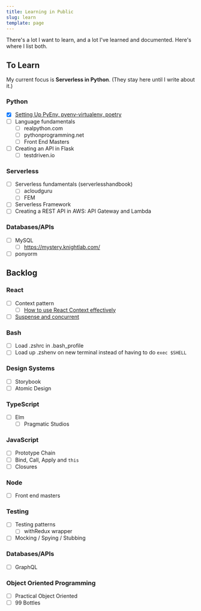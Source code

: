 ```yaml
---
title: Learning in Public
slug: learn
template: page
---
```


There's a lot I want to learn, and a lot I've learned and documented. Here's where I list both.

## To Learn

My current focus is **Serverless in Python**. (They stay here until I write about it.)

### Python
- [x] [Setting Up PyEnv, pyenv-virtualenv, poetry](/set-up-python-pyenv-virtualenv-poetry/)
- [ ] Language fundamentals
  - [ ] realpython.com
  - [ ] pythonprogramming.net
  - [ ] Front End Masters
- [ ] Creating an API in Flask
  - [ ] testdriven.io

### Serverless

- [ ] Serverless fundamentals (serverlesshandbook)
  - [ ] acloudguru 
  - [ ] FEM
- [ ] Serverless Framework
- [ ] Creating a REST API in AWS: API Gateway and Lambda

### Databases/APIs

- [ ] MySQL
  - [ ] https://mystery.knightlab.com/
- [ ] ponyorm

## Backlog

### React

- [ ] Context pattern
  - [ ] [How to use React Context effectively](https://kentcdodds.com/blog/how-to-use-react-context-effectively)

- [ ] [Suspense and concurrent](reactpatterns.com)

### Bash

- [ ] Load .zshrc in .bash_profile
- [ ] Load up .zshenv on new terminal instead of having to do `exec $SHELL`

### Design Systems

- [ ] Storybook
- [ ] Atomic Design

### TypeScript

- [ ] Elm
  - [ ] Pragmatic Studios

### JavaScript

- [ ] Prototype Chain
- [ ] Bind, Call, Apply and `this`
- [ ] Closures

### Node
- [ ] Front end masters

### Testing
- [ ] Testing patterns
  - [ ] withRedux wrapper
- [ ] Mocking / Spying / Stubbing

### Databases/APIs

- [ ] GraphQL

### Object Oriented Programming

- [ ] Practical Object Oriented
- [ ] 99 Bottles

<!-- ### JavaScript

#### Concepts

- [ ] Bitwise Operators
- [ ] Map, Set, WeakMap, and WeakSet
- [ ] Promises, Async/Await, Microtasks,and the Event Loop
- [ ] Generators

#### Document Object Model (DOM) and Web APIs

- [ ] Scrolling
- [ ] Drag and Drop
- [ ] WebSockets
- [ ] File Handling
- [ ] Cookies

### Networking

- [ ] Sockets

### Databases/APIs

- [ ] GraphQL
- [ ] NoSQL (MongoDB, Firebase)
- [ ] Swagger - UI, Codegen, Docs
- [ ] JWT token generation and client side handling

### DevOps and CI/CD

- [ ] Docker
- [ ] Creating a Pipeline

### Tools/Frameworks/Concepts

- [ ] Webpack
- [ ] Vuex
- [ ] Git
  - [ ] Merge, Rebase, Branch, Stash, Pull Request

### Computer Science

#### Algorithms

- [ ] Complexity (Big O notation)
  - [ ] Size complexity
  - [ ] Time complexity
- [ ] Sorting
  - [ ] Bubble
  - [ ] Insertion
  - [ ] Selection
  - [ ] Merge
  - [ ] Heap
  - [ ] Quick
- [ ] Searching
  - [ ] Binary search
- [ ] Pattern matching
- [ ] Recursion

#### Data Structures

- [ ] Lists
  - [ ] Arrays
  - [ ] Linked lists
    - [ ] Singly linked lists
    - [ ] Doubly linked lists
- [ ] Stack
- [ ] Queue
- [ ] Hash tables
- [ ] Trees
  - [ ] Binary tree
  - [ ] Segment tree
- [ ] Heap
- [ ] Graph

-->

<!-- ## Learned

This is not everything I know, but a good amount of the things I've documented since I started this site.

### JavaScript

#### Concepts

- [ ] [Syntax and Code Structure](/understanding-syntax-and-code-structure-in-javascript)
- [ ] [Variables, Scope and Hoisting](/understanding-variables-scope-hoisting-in-javascript)
- [ ] [Objects](/understanding-objects-in-javascript)
- [ ] [Object Methods](/how-to-use-object-methods-in-javascript)
- [ ] [Date and Time](/understanding-date-and-time-in-javascript)
- [ ] [Conditional Statements and Logic](/how-to-write-conditional-statements-in-javascript)
- [ ] [Switch](/how-to-use-the-switch-statement-in-javascript)
- [ ] [While and Do While Loops](/while-do-while-loops-javascript)
- [ ] [For Loops](/how-to-construct-for-loops-in-javascript)
- [ ] [Functions](/how-to-define-functions-in-javascript)
- [ ] [Prototypes and Inheritance](/understanding-prototypes-and-inheritance-in-javascript)
- [ ] [Classes](/understanding-classes-in-javascript)
- [ ] [ES6](/es6-syntax-and-feature-overview/)
- [ ] [Buffers](/bits-bytes-bases-and-a-hex-dump-javascript/)
- [ ] [MVC - Model View Controller](/javascript-mvc-todo-app)

#### Document Object Model (DOM)

- [ ] [The DOM](/introduction-to-the-dom)
- [ ] [DOM Tree and Nodes](/understanding-the-dom-tree-and-nodes)
- [ ] [Accessing the DOM](/how-to-access-elements-in-the-dom)
- [ ] [Traversing the DOM](/how-to-traverse-the-dom)
- [ ] [Changing the DOM](/how-to-make-changes-to-the-dom)
- [ ] [Events](/understanding-events-in-javascript)
- [ ] [Local and Session Storage](/how-to-use-local-storage-with-javascript/)

#### Frameworks/Libraries

- [ ] [React](/getting-started-with-react/)
  - [ ] [Hooks API](/crud-app-in-react-with-hooks/)
  - [ ] [Context API](/using-context-api-in-react/)

### CSS

- [ ] [Responsive (Media Queries, Breakpoints)](/you-dont-need-a-framework/)
- [ ] Critical render path
- [ ] Animation

### Git

- [ ] [Push, Pull, Commit](/getting-started-with-git/)
- [ ] Add remote upstream
- [ ] git remote prune origin

### Tools/Frameworks/Concepts

- [ ] [Mac Development](/setting-up-a-brand-new-mac-for-development/)
- [ ] [Command Line](/how-to-use-the-command-line-for-apple-macos-and-linux/)
- [ ] [Node.js Ecosystem](/how-to-install-and-use-node-js-and-npm-mac-and-windows/)
- [ ] [Express](https://code.tutsplus.com/tutorials/code-your-first-api-with-nodejs-and-express-set-up-the-server--cms-31698)
- [ ] [REST API](/how-to-connect-to-an-api-with-javascript/)
- [ ] [SSL/TLS](<(/https-ssl-tls-certificate-how-to/)>)
- [ ] [Bash](/how-to-create-and-use-bash-scripts/)
- [ ] [Object-Oriented Paradigm](/object-oriented-pattern-javascript-php-classes/)

### Databases

- [ ] [SQL](/overview-of-sql-commands-and-pdo-operations/)

#### Databases/APIs

- [ ] [Production Node.js, Express REST API with PostgreSQL + Deploying to Heroku](/node-express-postgresql-heroku)

### Testing

- [ ][javascript unit tests with jest or mocha](/unit-testing-in-javascript/)
- [ ] with Redux
- [ ] with async render formik
- [ ] other utils?
- [ ] mocking patterns -->
